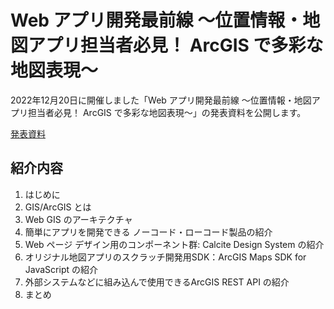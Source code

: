 # Web アプリ開発最前線 ～位置情報・地図アプリ担当者必見！ ArcGIS で多彩な地図表現～ 

2022年12月20日に開催しました「Web アプリ開発最前線 ～位置情報・地図アプリ担当者必見！ ArcGIS で多彩な地図表現～」の発表資料を公開します。

[発表資料](./202212_Webアプリ開発最前線.pdf)

## 紹介内容
1. はじめに
2. GIS/ArcGIS とは
3. Web GIS のアーキテクチャ
4. 簡単にアプリを開発できる ノーコード・ローコード製品の紹介
5. Web ページ デザイン用のコンポーネント群: Calcite Design System の紹介
6. オリジナル地図アプリのスクラッチ開発用SDK：ArcGIS Maps SDK for JavaScript の紹介 
7. 外部システムなどに組み込んで使用できるArcGIS REST API の紹介
8. まとめ 


